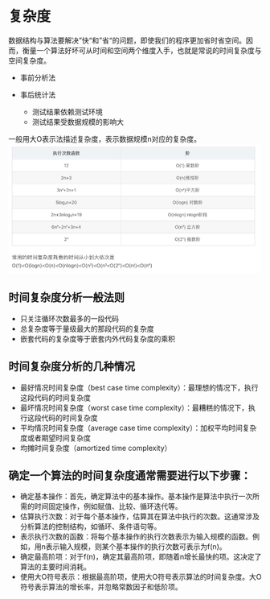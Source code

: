 # 复杂度
数据结构与算法要解决”快“和”省“的问题，即使我们的程序更加省时省空间。因而，衡量一个算法好坏可从时间和空间两个维度入手，也就是常说的时间复杂度与空间复杂度。

- 事前分析法
- 事后统计法
    
    * 测试结果依赖测试环境
    * 测试结果受数据规模的影响大

一般用大O表示法描述复杂度，表示数据规模n对应的复杂度。
![常见的时间复杂度](https://github.com/FreakLee/Data-Structure-Algorithm/blob/main/Images/1/%E5%B8%B8%E8%A7%81%E5%A4%8D%E6%9D%82%E5%BA%A6.jpg)

## 时间复杂度分析一般法则

- 只关注循环次数最多的一段代码
- 总复杂度等于量级最大的那段代码的复杂度
- 嵌套代码的复杂度等于嵌套内外代码复杂度的乘积

## 时间复杂度分析的几种情况
- 最好情况时间复杂度（best case time complexity）：最理想的情况下，执行这段代码的时间复杂度
- 最坏情况时间复杂度（worst case time complexity）：最糟糕的情况下，执行这段代码的时间复杂度
- 平均情况时间复杂度（average case time complexity）：加权平均时间复杂度或者期望时间复杂度
- 均摊时间复杂度（amortized time complexity）

## 确定一个算法的时间复杂度通常需要进行以下步骤：

- 确定基本操作：首先，确定算法中的基本操作。基本操作是算法中执行一次所需的时间固定操作，例如赋值、比较、循环迭代等。
- 估算执行次数：对于每个基本操作，估算其在算法中执行的次数。这通常涉及分析算法的控制结构，如循环、条件语句等。
- 表示执行次数的函数：将每个基本操作的执行次数表示为输入规模的函数。例如，用n表示输入规模，则某个基本操作的执行次数可表示为f(n)。
- 确定最高阶项：对于f(n)，确定其最高阶项，即随着n增长最快的项。这决定了算法的主要时间消耗。
- 使用大O符号表示：根据最高阶项，使用大O符号表示算法的时间复杂度。大O符号表示算法的增长率，并忽略常数因子和低阶项。
